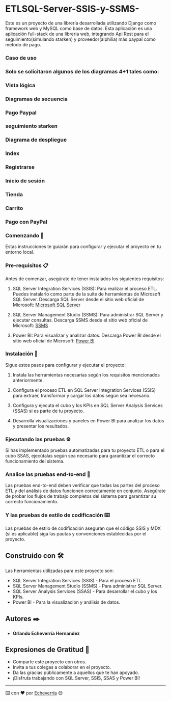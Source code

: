 # ETLSQL-Server-SSIS-y-SSMS-
Este es un proyecto de una librería desarrollada utilizando Django como framework web y MySQL como base de datos. Esta aplicación es una aplicación full-stack de una libreria web, integrando Api Rest para el seguimiento(simulando starken) y proveedor(alphilia) más paypal como metodo de pago.
### Caso de uso


### Solo se solicitaron algunos de los diagramas 4+1 tales como:

### Vista lógica


### 

### Diagramas de secuencia

### Pago Paypal


### seguimiento starken

### Diagrama de despliegue


### Index



### Registrarse


### Inicio de sesión


### Tienda

### Carrito


### Pago con PayPal


### Comenzando 🚀

Estas instrucciones te guiarán para configurar y ejecutar el proyecto en tu entorno local.

### Pre-requisitos 📋

Antes de comenzar, asegúrate de tener instalados los siguientes requisitos:

1. SQL Server Integration Services (SSIS): Para realizar el proceso ETL. Puedes instalarlo como parte de la suite de herramientas de Microsoft SQL Server.
   Descarga SQL Server desde el sitio web oficial de Microsoft: [Microsoft SQL Server](https://www.microsoft.com/es-es/sql-server/sql-server-downloads)

2. SQL Server Management Studio (SSMS): Para administrar SQL Server y ejecutar consultas.
   Descarga SSMS desde el sitio web oficial de Microsoft: [SSMS](https://docs.microsoft.com/en-us/sql/ssms/download-sql-server-management-studio-ssms?view=sql-server-ver15)

3. Power BI: Para visualizar y analizar datos.
   Descarga Power BI desde el sitio web oficial de Microsoft: [Power BI](https://powerbi.microsoft.com/es-es/downloads/)

### Instalación 🔧

Sigue estos pasos para configurar y ejecutar el proyecto:

1. Instala las herramientas necesarias según los requisitos mencionados anteriormente.

2. Configura el proceso ETL en SQL Server Integration Services (SSIS) para extraer, transformar y cargar los datos según sea necesario.

3. Configura y ejecuta el cubo y los KPIs en SQL Server Analysis Services (SSAS) si es parte de tu proyecto.

4. Desarrolla visualizaciones y paneles en Power BI para analizar los datos y presentar los resultados.

### Ejecutando las pruebas ⚙️

Si has implementado pruebas automatizadas para tu proyecto ETL o para el cubo SSAS, ejecútalas según sea necesario para garantizar el correcto funcionamiento del sistema.

### Analice las pruebas end-to-end 🔩

Las pruebas end-to-end deben verificar que todas las partes del proceso ETL y del análisis de datos funcionen correctamente en conjunto. Asegúrate de probar los flujos de trabajo completos del sistema para garantizar su correcto funcionamiento.

### Y las pruebas de estilo de codificación ⌨️

Las pruebas de estilo de codificación aseguran que el código SSIS y MDX (si es aplicable) siga las pautas y convenciones establecidas por el proyecto.

## Construido con 🛠️

Las herramientas utilizadas para este proyecto son:

- SQL Server Integration Services (SSIS) - Para el proceso ETL.
- SQL Server Management Studio (SSMS) - Para administrar SQL Server.
- SQL Server Analysis Services (SSAS) - Para desarrollar el cubo y los KPIs.
- Power BI - Para la visualización y análisis de datos.

## Autores ✒️

* **Orlando Echeverría Hernandez**  

## Expresiones de Gratitud 🎁

* Comparte este proyecto con otros.
* Invita a tus colegas a colaborar en el proyecto.
* Da las gracias públicamente a aquellos que te han apoyado.
* ¡Disfruta trabajando con SQL Server, SSIS, SSAS y Power BI!

---
⌨️ con ❤️ por [Echeverría](https://github.com/Echeverria29) 😊
